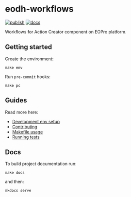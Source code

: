 # eodh-workflows

[![publish](https://github.com/EO-DataHub/eodh-workflows/actions/workflows/publish-pipeline.yaml/badge.svg)](https://github.com/EO-DataHub/eodh-workflows/actions/workflows/publish-pipeline.yaml)
[![docs](https://github.com/EO-DataHub/eodh-workflows/actions/workflows/docs-pipeline.yaml/badge.svg)](https://github.com/EO-DataHub/eodh-workflows/actions/workflows/docs-pipeline.yaml)

Workflows for Action Creator component on EOPro platform.

## Getting started

Create the environment:

```shell
make env
```

Run `pre-commit` hooks:

```shell
make pc
```

## Guides

Read more here:

- [Development env setup](docs/guides/setup-dev-env.md)
- [Contributing](docs/guides/contributing.md)
- [Makefile usage](docs/guides/makefile-usage.md)
- [Running tests](docs/guides/tests.md)

## Docs

To build project documentation run:

```shell
make docs
```

and then:

```shell
mkdocs serve
```
